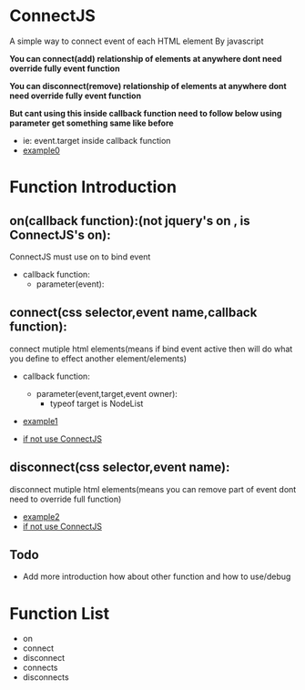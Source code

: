 # ConnectJS
A simple way to connect event of each HTML element By javascript  

**You can connect(add) relationship of elements at anywhere dont need override fully event function**

**You can disconnect(remove) relationship of elements at anywhere dont need override fully event function**

**But cant using this inside callback function need to follow below using parameter get something same like before**
  * ie: event.target inside callback function
  * [example0](https://github.com/FITLOSS/ConnectJS/blob/main/Example0.html)
# Function Introduction

## on(callback function):(not jquery's on , is ConnectJS's on):
ConnectJS must use on to bind event
* callback function:
  * parameter(event):
## connect(css selector,event name,callback function):
connect mutiple html elements(means if bind event active then will do what you define to effect another element/elements)
* callback function:
  * parameter(event,target,event owner):
    * typeof target is NodeList
      
* [example1](https://github.com/FITLOSS/ConnectJS/blob/main/Example1.html)
* [if not use ConnectJS](https://github.com/FITLOSS/ConnectJS/blob/main/Example1_NotUseConnect.html)

## disconnect(css selector,event name):
disconnect mutiple html elements(means you can remove part of event dont need to override full function)
* [example2](https://github.com/FITLOSS/ConnectJS/blob/main/Example2.html)
* [if not use ConnectJS](https://github.com/FITLOSS/ConnectJS/blob/main/Example2_NotUseConnect.html)

## Todo
* Add more introduction how about other function and how to use/debug 
# Function List
* on
* connect
* disconnect
* connects
* disconnects
